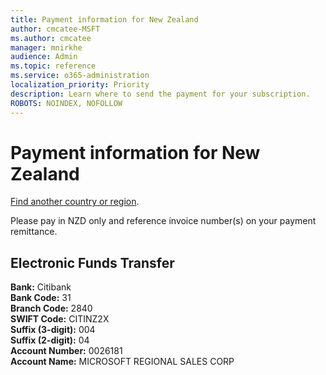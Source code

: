 ```yaml
---
title: Payment information for New Zealand
author: cmcatee-MSFT
ms.author: cmcatee
manager: mnirkhe
audience: Admin
ms.topic: reference
ms.service: o365-administration
localization_priority: Priority
description: Learn where to send the payment for your subscription.
ROBOTS: NOINDEX, NOFOLLOW
---                                
```


# Payment information for New Zealand

[Find another country or region](../pay-for-your-subscription.md).

Please pay in NZD only and reference invoice number(s) on your payment remittance.

## Electronic Funds Transfer

**Bank:** Citibank  
**Bank Code:** 31  
**Branch Code:** 2840  
**SWIFT Code:** CITINZ2X  
**Suffix (3-digit):** 004    
**Suffix (2-digit):** 04  
**Account Number:** 0026181  
**Account Name:** MICROSOFT REGIONAL SALES CORP  